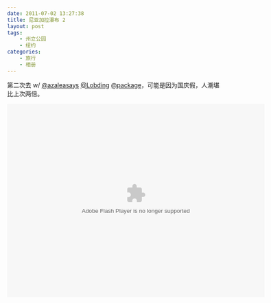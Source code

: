 ```yaml
---
date: 2011-07-02 13:27:38
title: 尼亚加拉瀑布 2
layout: post
tags:
    - 州立公园
    - 纽约
categories:
    - 旅行
    - 相册
---
```


第二次去 w/ [@azaleasays](https://twitter.com/#!/azaleasays) [@Lobding](https://twitter.com/YiliangDing) [@package](https://twitter.com/packagezhx)，可能是因为国庆假，人潮堪比上次两倍。

<object width="600" height="450"> <param name="flashvars" value="offsite=true&lang=en-us&page_show_url=%2Fphotos%2Fztpala%2Fsets%2F72157629972241101%2Fshow%2F&page_show_back_url=%2Fphotos%2Fztpala%2Fsets%2F72157629972241101%2F&set_id=72157629972241101&jump_to="></param> <param name="movie" value="http://www.flickr.com/apps/slideshow/show.swf?v=109615"></param> <param name="allowFullScreen" value="true"></param><embed type="application/x-shockwave-flash" src="http://www.flickr.com/apps/slideshow/show.swf?v=109615" allowFullScreen="true" flashvars="offsite=true&lang=en-us&page_show_url=%2Fphotos%2Fztpala%2Fsets%2F72157629972241101%2Fshow%2F&page_show_back_url=%2Fphotos%2Fztpala%2Fsets%2F72157629972241101%2F&set_id=72157629972241101&jump_to=" width="600" height="450"></embed></object>
